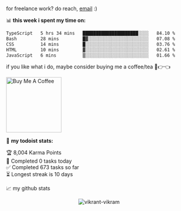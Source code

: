 for freelance work? do reach, [email](mailto:bikrant.acc.edu@icloud.com) :)

📊 **this week i spent my time on:**
<!--START_SECTION:waka-->

```txt
TypeScript   5 hrs 34 mins   █████████████████████░░░░   84.10 %
Bash         28 mins         █▓░░░░░░░░░░░░░░░░░░░░░░░   07.08 %
CSS          14 mins         █░░░░░░░░░░░░░░░░░░░░░░░░   03.76 %
HTML         10 mins         ▓░░░░░░░░░░░░░░░░░░░░░░░░   02.61 %
JavaScript   6 mins          ▒░░░░░░░░░░░░░░░░░░░░░░░░   01.66 %
```

<!--END_SECTION:waka-->

if you like what i do, maybe consider buying me a coffee/tea 🥺👉👈

<a href="https://www.buymeacoffee.com/abhisheknaiidu" target="_blank"><img src="https://cdn.buymeacoffee.com/buttons/v2/default-red.png" alt="Buy Me A Coffee" width="150" ></a>

🚧 **my todoist stats:**
<!-- TODO-IST:START -->
🏆  8,004 Karma Points           
🌸  Completed 0 tasks today           
✅  Completed 673 tasks so far           
⏳  Longest streak is 10 days
<!-- TODO-IST:END -->


📈 my github stats

<p align="center"> <img src="https://github-readme-stats.vercel.app/api?username=vikrant-vikram&show_icons=true&theme=gotham" alt="vikrant-vikram" />




